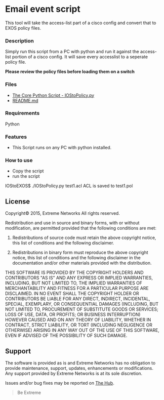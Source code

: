 # Email event script
This tool will take the access-list part of a cisco config and convert that to EXOS policy files.

### Description
Simply run this script from a PC with python and run it against the access-list portion of a cisco config.
It will save every accesslist to a seperate policy file.

**Please review the policy files before loading them on a switch**

### Files
* [The Core Python Script - IOStoPolicy.py](IOStoPolicy.py)
* [README.md](README.md)


### Requirements
Python

### Features
* This Script runs on any PC with python installed.
 

### How to use
* Copy the script
* run the script 

IOStoEXOS$ ./IOStoPolicy.py test1.acl 
ACL is saved to test1.pol



## License
Copyright© 2015, Extreme Networks
All rights reserved.

Redistribution and use in source and binary forms, with or without modification,
are permitted provided that the following conditions are met:

1. Redistributions of source code must retain the above copyright notice, this
list of conditions and the following disclaimer.

2. Redistributions in binary form must reproduce the above copyright notice,
this list of conditions and the following disclaimer in the documentation
and/or other materials provided with the distribution.

THIS SOFTWARE IS PROVIDED BY THE COPYRIGHT HOLDERS AND CONTRIBUTORS "AS IS" AND
ANY EXPRESS OR IMPLIED WARRANTIES, INCLUDING, BUT NOT LIMITED TO, THE IMPLIED
WARRANTIES OF MERCHANTABILITY AND FITNESS FOR A PARTICULAR PURPOSE ARE
DISCLAIMED. IN NO EVENT SHALL THE COPYRIGHT HOLDER OR CONTRIBUTORS BE LIABLE
FOR ANY DIRECT, INDIRECT, INCIDENTAL, SPECIAL, EXEMPLARY, OR CONSEQUENTIAL
DAMAGES (INCLUDING, BUT NOT LIMITED TO, PROCUREMENT OF SUBSTITUTE GOODS OR
SERVICES; LOSS OF USE, DATA, OR PROFITS; OR BUSINESS INTERRUPTION) HOWEVER
CAUSED AND ON ANY THEORY OF LIABILITY, WHETHER IN CONTRACT, STRICT LIABILITY,
OR TORT (INCLUDING NEGLIGENCE OR OTHERWISE) ARISING IN ANY WAY OUT OF THE USE
OF THIS SOFTWARE, EVEN IF ADVISED OF THE POSSIBILITY OF SUCH DAMAGE.

## Support
The software is provided as is and Extreme Networks has no obligation to provide
maintenance, support, updates, enhancements or modifications.
Any support provided by Extreme Networks is at its sole discretion.

Issues and/or bug fixes may be reported on [The Hub](https://community.extremenetworks.com/extreme).

>Be Extreme

